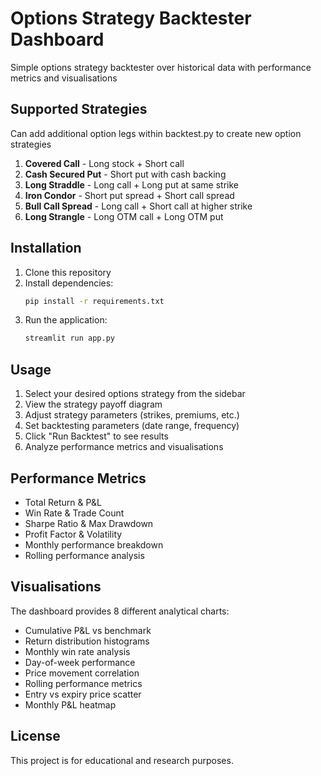 # Options Strategy Backtester Dashboard

Simple options strategy backtester over historical data with performance metrics and visualisations

## Supported Strategies

Can add additional option legs within backtest.py to create new option strategies

1. **Covered Call** - Long stock + Short call
2. **Cash Secured Put** - Short put with cash backing
3. **Long Straddle** - Long call + Long put at same strike
4. **Iron Condor** - Short put spread + Short call spread
5. **Bull Call Spread** - Long call + Short call at higher strike
6. **Long Strangle** - Long OTM call + Long OTM put

## Installation

1. Clone this repository
2. Install dependencies:
   ```bash
   pip install -r requirements.txt
   ```
3. Run the application:
   ```bash
   streamlit run app.py
   ```

## Usage

1. Select your desired options strategy from the sidebar
2. View the strategy payoff diagram
3. Adjust strategy parameters (strikes, premiums, etc.)
4. Set backtesting parameters (date range, frequency)
5. Click "Run Backtest" to see results
6. Analyze performance metrics and visualisations

## Performance Metrics

- Total Return & P&L
- Win Rate & Trade Count
- Sharpe Ratio & Max Drawdown
- Profit Factor & Volatility
- Monthly performance breakdown
- Rolling performance analysis

## Visualisations

The dashboard provides 8 different analytical charts:
- Cumulative P&L vs benchmark
- Return distribution histograms
- Monthly win rate analysis
- Day-of-week performance
- Price movement correlation
- Rolling performance metrics
- Entry vs expiry price scatter
- Monthly P&L heatmap

## License

This project is for educational and research purposes.
